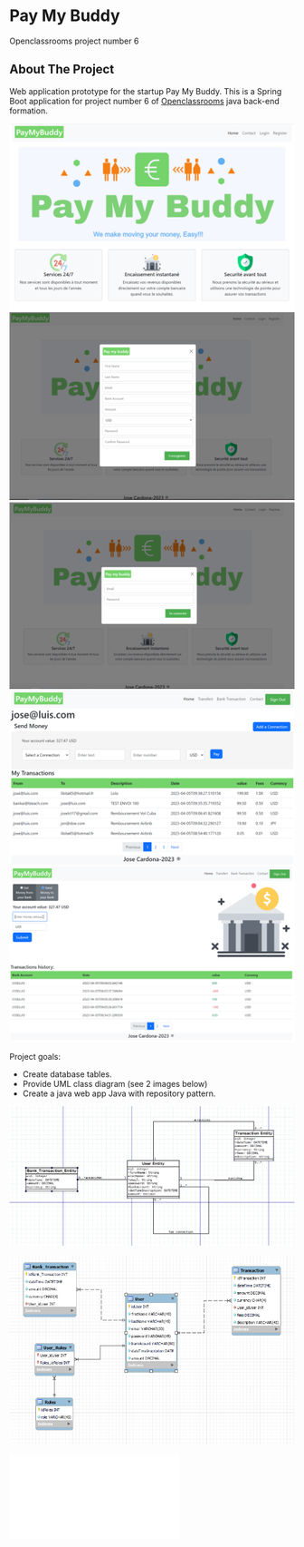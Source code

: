 # Pay My Buddy
Openclassrooms project number 6

<!-- ABOUT THE PROJECT -->
## About The Project

Web application prototype for the startup Pay My Buddy. This is a Spring Boot application for project number 6 of [Openclassrooms](https://openclassrooms.com/) java back-end formation.

![homepage](https://github.com/joselct17/payMyBuddy/blob/master/images/homePage.PNG)
![register](https://github.com/joselct17/payMyBuddy/blob/master/images/RegisterPage.PNG)
![login](https://github.com/joselct17/payMyBuddy/blob/master/images/LoginPage.PNG)
![transaction](https://github.com/joselct17/payMyBuddy/blob/master/images/UserTransaction.PNG)
![bankTransaction](https://github.com/joselct17/payMyBuddy/blob/master/images/BankTransaction.PNG)


Project goals:
* Create database tables.
* Provide UML class diagram (see 2 images below)
* Create a java web app Java with repository pattern.

![UML-class-diagram](https://github.com/joselct17/payMyBuddy/blob/master/images/ulmMaquette.PNG)

![database](https://github.com/joselct17/payMyBuddy/blob/master/images/modelePhysique.PNG)

![SQL_file](/sql/projet_6.sql)

